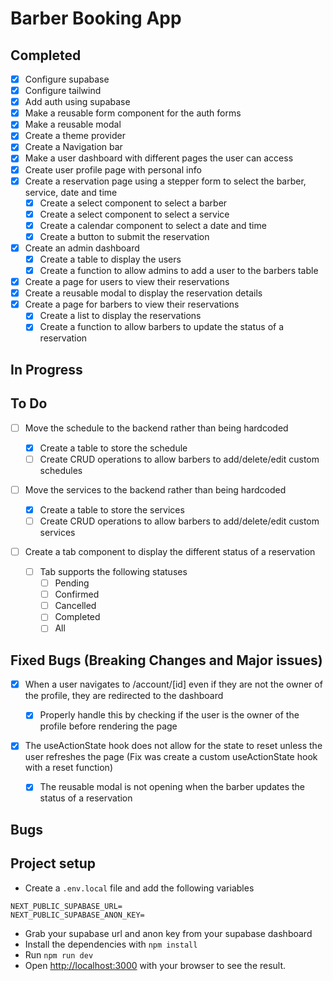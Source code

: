 # Barber Booking App

## Completed

- [x] Configure supabase
- [x] Configure tailwind
- [x] Add auth using supabase
- [x] Make a reusable form component for the auth forms
- [x] Make a reusable modal
- [x] Create a theme provider
- [x] Create a Navigation bar
- [x] Make a user dashboard with different pages the user can access
- [x] Create user profile page with personal info
- [x] Create a reservation page using a stepper form to select the barber, service, date and time
  - [x] Create a select component to select a barber
  - [x] Create a select component to select a service
  - [x] Create a calendar component to select a date and time
  - [x] Create a button to submit the reservation
- [x] Create an admin dashboard
  - [x] Create a table to display the users
  - [x] Create a function to allow admins to add a user to the barbers table
- [x] Create a page for users to view their reservations
- [x] Create a reusable modal to display the reservation details
- [x] Create a page for barbers to view their reservations
  - [x] Create a list to display the reservations
  - [x] Create a function to allow barbers to update the status of a reservation

## In Progress

## To Do

- [ ] Move the schedule to the backend rather than being hardcoded

  - [x] Create a table to store the schedule
  - [ ] Create CRUD operations to allow barbers to add/delete/edit custom schedules

- [ ] Move the services to the backend rather than being hardcoded

  - [x] Create a table to store the services
  - [ ] Create CRUD operations to allow barbers to add/delete/edit custom services

- [ ] Create a tab component to display the different status of a reservation
  - [ ] Tab supports the following statuses
    - [ ] Pending
    - [ ] Confirmed
    - [ ] Cancelled
    - [ ] Completed
    - [ ] All

## Fixed Bugs (Breaking Changes and Major issues)

- [x] When a user navigates to /account/[id] even if they are not the owner of the profile, they are redirected to the dashboard

  - [x] Properly handle this by checking if the user is the owner of the profile before rendering the page

- [x] The useActionState hook does not allow for the state to reset unless the user refreshes the page (Fix was create a custom useActionState hook with a reset function)
  - [x] The reusable modal is not opening when the barber updates the status of a reservation

## Bugs

## Project setup

- Create a `.env.local` file and add the following variables

```
NEXT_PUBLIC_SUPABASE_URL=
NEXT_PUBLIC_SUPABASE_ANON_KEY=
```

- Grab your supabase url and anon key from your supabase dashboard
- Install the dependencies with `npm install`
- Run `npm run dev`
- Open [http://localhost:3000](http://localhost:3000) with your browser to see the result.
